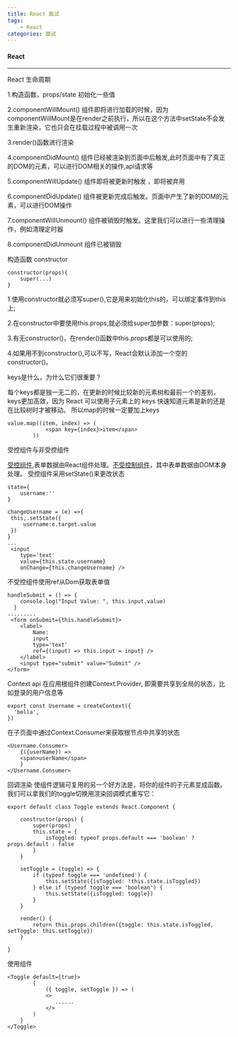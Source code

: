 ```yaml
---
title: React 面试
tags:
    - React
categories: 面试
---
```

#### React
----------

React 生命周期
<!-- more -->
1.构造函数，props/state 初始化一些值

2.componentWillMount() 组件即将进行加载的时候，因为componentWillMount是在render之前执行，所以在这个方法中setState不会发生重新渲染，它也只会在挂载过程中被调用一次

3.render()函数进行渲染

4.componentDidMount() 组件已经被渲染到页面中后触发,此时页面中有了真正的DOM的元素，可以进行DOM相关的操作,api请求等

5.componentWillUpdate() 组件即将被更新时触发 ，即将被弃用

6.componentDidUpdate() 组件被更新完成后触发。页面中产生了新的DOM的元素，可以进行DOM操作

7.componentWillUnmount() 组件被销毁时触发。这里我们可以进行一些清理操作，例如清理定时器

8.componentDidUnmount 组件已被销毁
 
构造函数 constructor

```
constructor(props){
    super(...)
}
```
1.使用constructor就必须写super(),它是用来初始化this的，可以绑定事件到this上;

2.在constructor中要使用this.props,就必须给super加参数：super(props);

3.有无constructor()，在render()函数中this.props都是可以使用的;

4.如果用不到constructor(),可以不写，React会默认添加一个空的constructor()。


keys是什么，为什么它们很重要？

每个keys都是独一无二的，在更新的时候比较新的元素树和最前一个的差别，keys更加高效，因为 React 可以使用子元素上的 keys 快速知道元素是新的还是在比较树时才被移动。
所以map的时候一定要加上keys
```
value.map((item, index) => (
            <span key={index}>item</span>
        ))
```

受控组件与非受控组件

[受控组件](https://reactjs.org/docs/forms.html),表单数据由React组件处理。[不受控制组件](https://reactjs.org/docs/uncontrolled-components.html#the-file-input-tag)，其中表单数据由DOM本身处理。
受控组件采用setState()来更改状态
```
state={
    username:''
}

changeUsername = (e) =>{
 this,.setState({
     username:e.target.value
 })
}
...
 <input
    type='text'
    value={this.state.username}
    onChange={this.changeUsername} />
```
不受控组件使用ref从Dom获取表单值
```
handleSubmit = () => {
    console.log("Input Value: ", this.input.value)
  }
.........
 <form onSubmit={this.handleSubmit}>
    <label>
        Name:
        input
        type='text'
        ref={(input) => this.input = input} />
    </label>
    <input type="submit" value="Submit" />
</form>
```

Context api
在应用根组件创建Context.Provider, 即需要共享到全局的状态，比如登录的用户信息等
```
export const Username = createContext({
  'bella',
})
```
在子页面中通过Context.Consumer来获取根节点中共享的状态
```
<Username.Consumer>
    {({userName}) =>
    <span>userName</span>
    }
</Username.Consumer>
```

回调渲染
使组件逻辑可复用的另一个好方法是，将你的组件的子元素变成函数。我们可以拿我们的toggle切换用渲染回调模式重写它：
```
export default class Toggle extends React.Component {
    
    constructor(props) {
        super(props)
        this.state = {
            isToggled: typeof props.default === 'boolean' ? props.default : false
        }
    }

    setToggle = (toggle) => {
        if (typeof toggle === 'undefined') {
            this.setState({isToggled: !this.state.isToggled})
        } else if (typeof toggle === 'boolean') {
            this.setState({isToggled: toggle})
        }
    }

    render() {
        return this.props.children({toggle: this.state.isToggled, setToggle: this.setToggle})
    }

}
```
使用组件
```
<Toggle default={true}>
        {
            ({ toggle, setToggle }) => (
            <>
               ......
            </>
        )
    }
</Toggle>
```